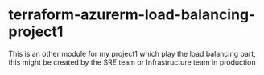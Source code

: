 # terraform-azurerm-load-balancing-project1
This is an other module for my project1 which play the load balancing part, this might be created by the SRE team or Infrastructure team in production
